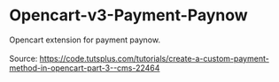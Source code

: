 # Opencart-v3-Payment-Paynow

Opencart extension for payment paynow. <br><br>
Source: https://code.tutsplus.com/tutorials/create-a-custom-payment-method-in-opencart-part-3--cms-22464